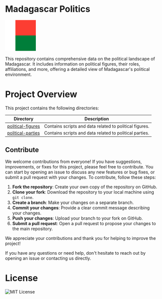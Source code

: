 # Madagascar Politics

<img src="https://github.com/lipis/flag-icons/blob/main/flags/1x1/mg.svg" alt="Flag of Madagascar" width="100"/>

This repository contains comprehensive data on the political landscape of Madagascar. It includes information on political figures, their roles, affiliations, and more, offering a detailed view of Madagascar's political environment.

# Project Overview

This project contains the following directories:

| Directory          | Description                                              |
|--------------------|----------------------------------------------------------|
| [political-figures](political-figures) | Contains scripts and data related to political figures.  |
| [political-parties](political-parties) | Contains scripts and data related to political parties.  |

## Contribute

We welcome contributions from everyone! If you have suggestions, improvements, or fixes for this project, please feel free to contribute. You can start by opening an issue to discuss any new features or bug fixes, or submit a pull request with your changes. To contribute, follow these steps:

1. **Fork the repository**: Create your own copy of the repository on GitHub.
2. **Clone your fork**: Download the repository to your local machine using `git clone`.
3. **Create a branch**: Make your changes on a separate branch.
4. **Commit your changes**: Provide a clear commit message describing your changes.
5. **Push your changes**: Upload your branch to your fork on GitHub.
6. **Submit a pull request**: Open a pull request to propose your changes to the main repository.

We appreciate your contributions and thank you for helping to improve the project!

If you have any questions or need help, don't hesitate to reach out by opening an issue or contacting us directly.


# License

![MIT License](https://img.shields.io/badge/license-MIT-blue.svg)